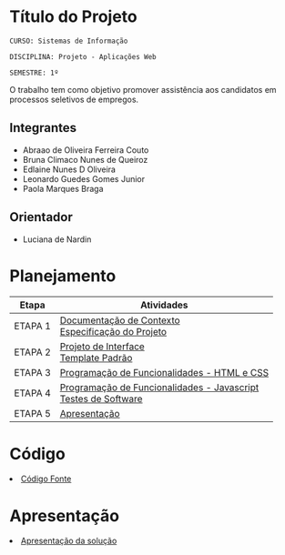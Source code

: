 # Título do Projeto

`CURSO: Sistemas de Informação`

`DISCIPLINA: Projeto - Aplicações Web`

`SEMESTRE: 1º`

O trabalho tem como objetivo promover assistência aos candidatos em processos seletivos de empregos.

## Integrantes

* Abraao de Oliveira Ferreira Couto
* Bruna Climaco Nunes de Queiroz
* Edlaine Nunes D Oliveira
* Leonardo Guedes Gomes Junior
* Paola Marques Braga

## Orientador

* Luciana de Nardin

# Planejamento

| Etapa         | Atividades |
|  :----:   | ----------- |
| ETAPA 1         |[Documentação de Contexto](docs/context.md) <br> [Especificação do Projeto](docs/especification.md) |
| ETAPA 2         |[Projeto de Interface](docs/interface.md) <br> [Template Padrão](docs/template.md) |
| ETAPA 3         |[Programação de Funcionalidades - HTML e CSS](docs/development.md) |
| ETAPA 4        |[Programação de Funcionalidades - Javascript](docs/development.md) <br> [Testes de Software ](docs/tests.md) |
| ETAPA 5         | [Apresentação](presentation/README.md) |

# Código

<li><a href="src/README.md"> Código Fonte</a></li>

# Apresentação

<li><a href="presentation/README.md"> Apresentação da solução</a></li>
